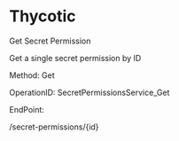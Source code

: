 #     Thycotic


Get Secret Permission

Get a single secret permission by ID

Method: Get

OperationID: SecretPermissionsService_Get

EndPoint:

/secret-permissions/{id}
